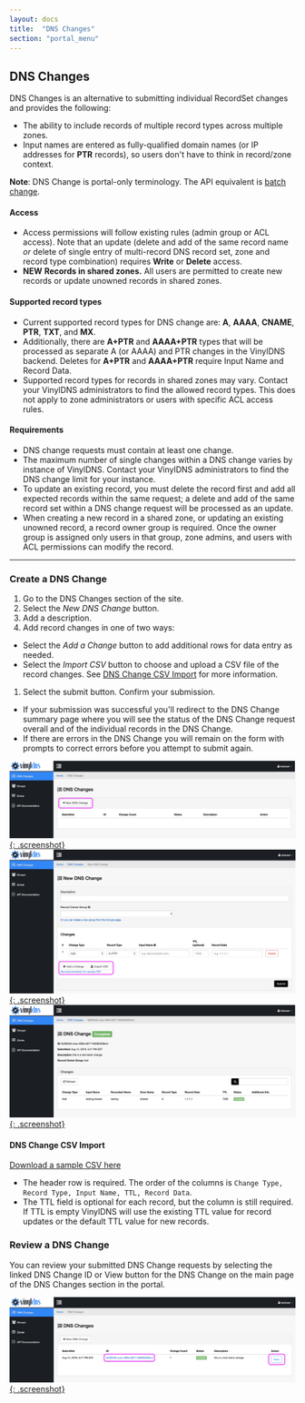 ```yaml
---
layout: docs
title:  "DNS Changes"
section: "portal_menu"
---
```


## DNS Changes
DNS Changes is an alternative to submitting individual RecordSet changes and provides the following:

* The ability to include records of multiple record types across multiple zones.
* Input names are entered as fully-qualified domain names (or IP addresses for **PTR** records), so users don't have to think in record/zone context.

**Note**: DNS Change is portal-only terminology. The API equivalent is [batch change](../api/batchchange-model).

#### Access
* Access permissions will follow existing rules (admin group or ACL access). Note that an update (delete and add of the same record name *or* delete of single entry of multi-record DNS record set, zone and record type combination) requires **Write** or **Delete** access.
* <span class="important">**NEW**</span> **Records in shared zones.** All users are permitted to create new records or update unowned records in shared zones.

#### Supported record types
* Current supported record types for DNS change are: **A**, **AAAA**, **CNAME**, **PTR**, **TXT**, and **MX**.
* Additionally, there are **A+PTR** and **AAAA+PTR** types that will be processed as separate A (or AAAA) and PTR changes in the VinylDNS backend. Deletes for **A+PTR** and **AAAA+PTR** require Input Name and Record Data.
* Supported record types for records in shared zones may vary.
Contact your VinylDNS administrators to find the allowed record types.
This does not apply to zone administrators or users with specific ACL access rules.

#### Requirements
* DNS change requests must contain at least one change.
* The maximum number of single changes within a DNS change varies by instance of VinylDNS. Contact your VinylDNS administrators to find the DNS change limit for your instance.
* To update an existing record, you must delete the record first and add all expected records within the same request; a delete and add of the same record set within a DNS change request will be processed as an update.
* When creating a new record in a shared zone, or updating an existing unowned record, a record owner group is required. Once the owner group is assigned only users in that group, zone admins, and users with ACL permissions can modify the record.

---
### Create a DNS Change
1. Go to the DNS Changes section of the site.
1. Select the *New DNS Change* button.
1. Add a description.
1. Add record changes in one of two ways:
 - Select the *Add a Change* button to add additional rows for data entry as needed.
 - Select the *Import CSV* button to choose and upload a CSV file of the record changes. See [DNS Change CSV Import](#dns-change-csv-import) for more information.
1. Select the submit button. Confirm your submission.
 - If your submission was successful you'll redirect to the DNS Change summary page where you will see the status of the DNS Change request overall and of the individual records in the DNS Change.
 - If there are errors in the DNS Change you will remain on the form with prompts to correct errors before you attempt to submit again.

[![DNS Changes main page screenshot](../img/portal/dns-change-main-annotated.png){: .screenshot}](../img/portal/dns-change-main-annotated.png)
[![New DNS Change form screenshot](../img/portal/dns-change-new-annotated.png){: .screenshot}](../img/portal/dns-change-new-annotated.png)
[![Submitted DNS Change screenshot](../img/portal/dns-change-summary.png){: .screenshot}](../img/portal/dns-change-summary.png)

#### DNS Change CSV Import
[Download a sample CSV here](../static/dns-changes-csv-sample.csv)
* The header row is required. The order of the columns is `Change Type, Record Type, Input Name, TTL, Record Data`.
* The TTL field is optional for each record, but the column is still required. If TTL is empty VinylDNS will use the existing TTL value for record updates or the default TTL value for new records.

### Review a DNS Change
You can review your submitted DNS Change requests by selecting the linked DNS Change ID or View button for the DNS Change on the main page of the DNS Changes section in the portal.

[![List of DNS Change requests screenshot](../img/portal/dns-change-list-annotated.png){: .screenshot}](../img/portal/dns-change-annotated.png)
